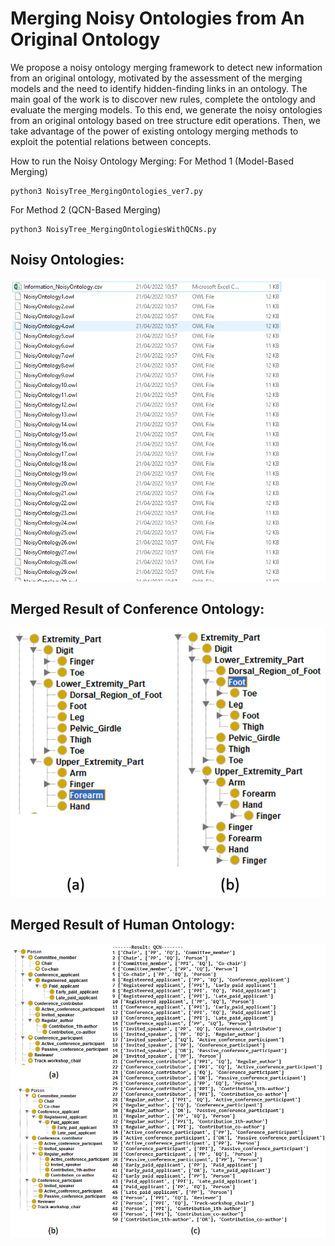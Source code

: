# Merging Noisy Ontologies from An Original Ontology

We propose a noisy ontology merging framework 
to detect new information from an original ontology, motivated by the assessment of the merging models and the need to identify hidden-finding links in an ontology. 
The main goal of the work is to discover new rules, complete the ontology and evaluate the merging models. 
To this end, we generate the noisy ontologies from an original ontology based on tree structure edit operations. 
Then, we take advantage of the power of existing ontology merging methods to exploit the potential relations between concepts.

How to run the Noisy Ontology Merging:
For Method 1 (Model-Based Merging)
```
python3 NoisyTree_MergingOntologies_ver7.py

```

For Method 2 (QCN-Based Merging)
```
python3 NoisyTree_MergingOntologiesWithQCNs.py

```
## Noisy Ontologies:

![Image 1](images/NoisyOntologyList.PNG)

## Merged Result of Conference Ontology:

![Image 2](Images/ResultHuman.PNG)

## Merged Result of Human Ontology:

![Image 3](Images/Ex-PersonConference4.PNG)
